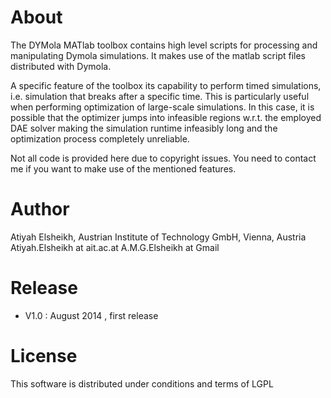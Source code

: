 About
=====

The DYMola MATlab toolbox contains high level scripts for processing and manipulating Dymola simulations. It makes use of the matlab script files distributed with Dymola. 

A specific feature of the toolbox its capability to perform timed simulations, i.e. simulation that breaks after a specific time. This is particularly useful when performing optimization of large-scale simulations. In this case, it is possible that the optimizer jumps into infeasible regions w.r.t. the employed DAE solver making the simulation runtime infeasibly long and the optimization process completely unreliable.    

Not all code is provided here due to copyright issues. You need to contact me if you want to make use of the mentioned features.

Author
=======

Atiyah Elsheikh, Austrian Institute of Technology GmbH, Vienna, Austria
Atiyah.Elsheikh at ait.ac.at
A.M.G.Elsheikh at Gmail 


Release 
=======
   * V1.0 : August 2014 , first release 

  
License
=======

This software is distributed under conditions and terms of LGPL
